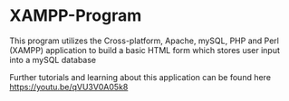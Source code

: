 # XAMPP-Program
This program utilizes the Cross-platform, Apache, mySQL, PHP and Perl (XAMPP) application to build a basic HTML form which stores user input into a mySQL database

Further tutorials and learning about this application can be found here https://youtu.be/qVU3V0A05k8
